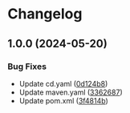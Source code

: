 # Changelog

## 1.0.0 (2024-05-20)


### Bug Fixes

* Update cd.yaml ([0d124b8](https://github.com/dvsa/vol-app-security-lib/commit/0d124b8039a18a4dc88813920e1e2c7c5e6e9338))
* Update maven.yaml ([3362687](https://github.com/dvsa/vol-app-security-lib/commit/3362687b5c9e1802683f5c0c077b6fd49587734e))
* Update pom.xml ([3f4814b](https://github.com/dvsa/vol-app-security-lib/commit/3f4814b23114e21adcca5913f3fc6bd37ab9c3ed))
